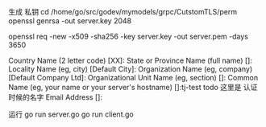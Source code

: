 生成 私钥
cd /home/go/src/godev/mymodels/grpc/CutstomTLS/perm
openssl genrsa -out server.key 2048

openssl req -new -x509 -sha256 -key server.key -out server.pem -days 3650

Country Name (2 letter code) [XX]:
State or Province Name (full name) []:
Locality Name (eg, city) [Default City]:
Organization Name (eg, company) [Default Company Ltd]:
Organizational Unit Name (eg, section) []:
Common Name (eg, your name or your server's hostname) []:tj-test todo 这里是 认证时候的名字
Email Address []:

运行
go run  server.go
go run client.go